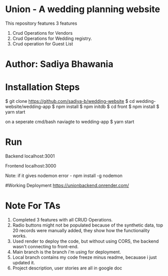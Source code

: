 # Union - A wedding planning website
This repository features 3 features
1. Crud Operations for Vendors 
2. Crud Operations for Wedding registry. 
3. Crud operation for Guest List


# Author: Sadiya Bhawania

# Installation Steps
$ git clone https://github.com/sadiya-b/wedding-website
$ cd wedding-website/wedding-app
$ npm install
$ npm initdb
$ cd front
$ npm install
$ yarn start

on a seperate cmd/bash
naviagte to wedding-app
$ yarn start


# Run
Backend
localhost:3001

Frontend
localhost:3000

Note: if it gives nodemon error - npm install -g nodemon

#Working Deployment
https://unionbackend.onrender.com/

# Note For TAs
1. Completed 3 features with all CRUD Operations.
2. Radio buttons might not be populated because of the synthetic data, top 20 records were manually added, they show how the functionality works.
3. Used render to deploy the code, but without using CORS, the backend wasn't connecting to front-end. 
4. Main branch is the branch i'm using for deployment. 
5. Local branch contains my code freeze minus readme, becauase i just updated it. 
6. Project description, user stories are all in google doc
